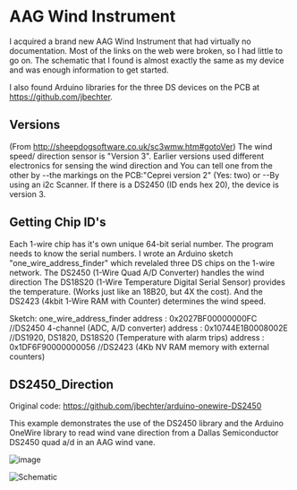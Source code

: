 # AAG Wind Instrument
I acquired a brand new AAG Wind Instrument that had virtually no documentation.   Most of the links on the web were broken, so I had little to go on.
The schematic that I found is almost exactly the same as my device and was enough information to get started.

I also found Arduino libraries for the three DS devices on the PCB at https://github.com/jbechter.

## Versions
(From http://sheepdogsoftware.co.uk/sc3wmw.htm#gotoVer)
The wind speed/ direction sensor is "Version 3". Earlier versions used different electronics for sensing the wind direction and You can tell one from the other by
--the markings on the PCB:"Ceprei version 2" (Yes: two)
or
--By using an i2c Scanner. If there is a DS2450 (ID ends hex 20), the device is version 3.

## Getting Chip ID's
Each 1-wire chip has it's own unique 64-bit serial number. The program needs to know the serial numbers. I wrote an Arduino sketch "one_wire_address_finder" which revelaled three DS chips on the 1-wire network. 
The DS2450 (1-Wire Quad A/D Converter) handles the wind direction
The DS18S20 (1-Wire Temperature Digital Serial Sensor) provides the temperature. (Works just like an 18B20, but 4X the cost).
And the DS2423 (4kbit 1-Wire RAM with Counter) determines the wind speed.

Sketch: one_wire_address_finder
address : 0x2027BF00000000FC  //DS2450 4-channel (ADC, A/D converter)
address : 0x10744E1B0008002E  //DS1920, DS1820, DS18S20 (Temperature with alarm trips)
address : 0x1DF6F90000000056  //DS2423 (4Kb NV RAM memory with external counters)





## DS2450_Direction
Original code: https://github.com/jbechter/arduino-onewire-DS2450


This example demonstrates the use of the DS2450 library and the Arduino
OneWire library to read wind vane direction from a Dallas Semiconductor DS2450
quad a/d in an AAG wind vane.

![image](https://user-images.githubusercontent.com/8091425/170115769-903989b6-4841-44ed-84b2-c39b4a8bbddd.jpg)

![Schematic](https://user-images.githubusercontent.com/8091425/170117819-a2d5b2f6-9e48-4b12-897f-a5d291664eb4.jpg)
